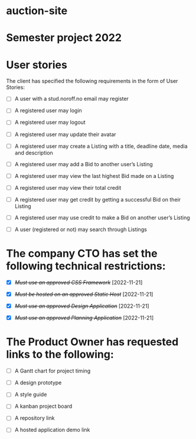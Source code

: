 # auction-site

# Semester project 2022

# User stories

The client has specified the following requirements in the form of User Stories:

- [ ] A user with a stud.noroff.no email may register

- [ ] A registered user may login

- [ ] A registered user may logout

- [ ] A registered user may update their avatar

- [ ] A registered user may create a Listing with a title, deadline date, media and description

- [ ] A registered user may add a Bid to another user’s Listing

- [ ] A registered user may view the last highest Bid made on a Listing

- [ ] A registered user may view their total credit

- [ ] A registered user may get credit by getting a successful Bid on their Listing

- [ ] A registered user may use credit to make a Bid on another user’s Listing

- [ ] A user (registered or not) may search through Listings

# The company CTO has set the following technical restrictions:

- [x] ~~_Must use an approved CSS Framework_~~ [2022-11-21]

- [x] ~~_Must be hosted on an approved Static Host_~~ [2022-11-21]

- [x] ~~_Must use an approved Design Application_~~ [2022-11-21]

- [x] ~~_Must use an approved Planning Application_~~ [2022-11-21]

# The Product Owner has requested links to the following:

- [ ] A Gantt chart for project timing

- [ ] A design prototype

- [ ] A style guide

- [ ] A kanban project board

- [ ] A repository link

- [ ] A hosted application demo link
